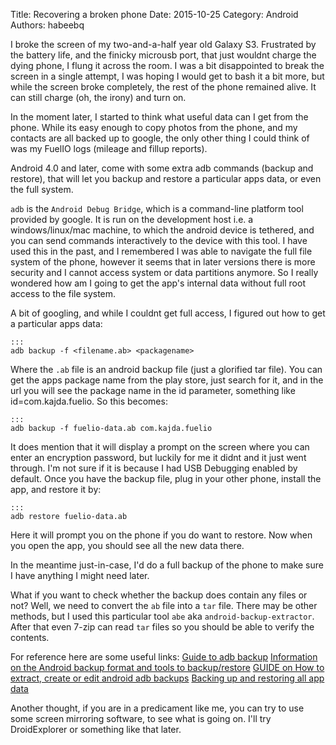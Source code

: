 Title: Recovering a broken phone
Date: 2015-10-25
Category: Android
Authors: habeebq

I broke the screen of my two-and-a-half year old Galaxy S3. Frustrated by the battery life, and the finicky microusb port, that just wouldnt charge the dying phone, I flung it across the room. I was a bit disappointed to break the screen in a single attempt, I was hoping I would get to bash it a bit more, but while the screen broke completely, the rest of the phone remained alive. It can still charge (oh, the irony) and turn on.

In the moment later, I started to think what useful data can I get from the phone. While its easy enough to copy photos from the phone, and my contacts are all backed up to google, the only other thing I could think of was my FuelIO logs (mileage and fillup reports).

Android 4.0 and later, come with some extra adb commands (backup and restore), that will let you backup and restore a particular apps data, or even the full system.

`adb` is the `Android Debug Bridge`, which is a command-line platform tool provided by google. It is run on the development host i.e. a windows/linux/mac machine, to which the android device is tethered, and you can send commands interactively to the device with this tool. I have used this in the past, and I remembered I was able to navigate the full file system of the phone, however it seems that in later versions there is more security and I cannot access system or data partitions anymore. So I really wondered how am I going to get the app's internal data without full root access to the file system.

A bit of googling, and while I couldnt get full access, I figured out how to get a particular apps data:

	:::
	adb backup -f <filename.ab> <packagename>

Where the `.ab` file is an android backup file (just a glorified tar file). You can get the apps package name from the play store, just search for it, and in the url you will see the package name in the id parameter, something like id=com.kajda.fuelio. So this becomes:

	:::
	adb backup -f fuelio-data.ab com.kajda.fuelio

It does mention that it will display a prompt on the screen where you can enter an encryption password, but luckily for me it didnt and it just went through. I'm not sure if it is because I had USB Debugging enabled by default. Once you have the backup file, plug in your other phone, install the app, and restore it by:

	:::
	adb restore fuelio-data.ab

Here it will prompt you on the phone if you do want to restore. Now when you open the app, you should see all the new data there.

In the meantime just-in-case, I'd do a full backup of the phone to make sure I have anything I might need later.

What if you want to check whether the backup does contain any files or not? Well, we need to convert the `ab` file into a `tar` file. There may be other methods, but I used this particular tool `abe` aka `android-backup-extractor`. After that even 7-zip can read `tar` files so you should be able to verify the contents.

For reference here are some useful links:
[Guide to adb backup](http://forum.xda-developers.com/google-nexus-5/general/guide-backup-data-root-t2824790)
[Information on the Android backup format and tools to backup/restore](http://android.stackexchange.com/questions/28481/how-do-you-extract-an-apps-data-from-a-full-backup-made-through-adb-backup)
[GUIDE on How to extract, create or edit android adb backups](http://forum.xda-developers.com/showthread.php?t=2011811)
[Backing up and restoring all app data](http://www.less-broken.com/blog/2012/04/transferring-apps-and-data-from-one.html)

Another thought, if you are in a predicament like me, you can try to use some screen mirroring software, to see what is going on. I'll try DroidExplorer or something like that later.
